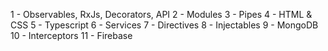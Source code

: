 1 - Observables, RxJs, Decorators, API
2 - Modules
3 - Pipes
4 - HTML & CSS
5 - Typescript
6 - Services
7 - Directives
8 - Injectables
9 - MongoDB
10 - Interceptors
11 - Firebase
